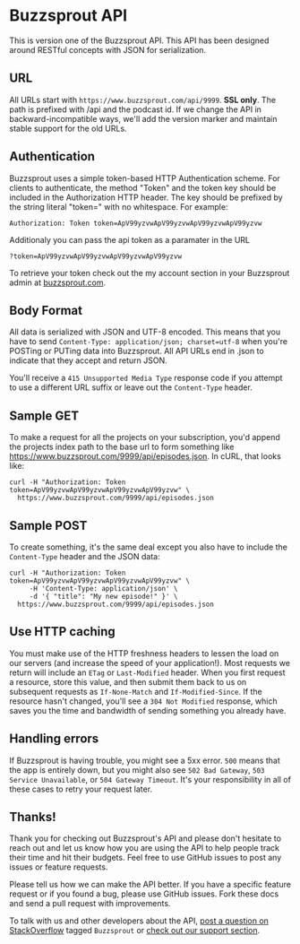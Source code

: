 Buzzsprout API
====================

This is version one of the Buzzsprout API.  This API has been designed around RESTful concepts with JSON for serialization.

URL
---
All URLs start with `https://www.buzzsprout.com/api/9999`. **SSL only**. The path is prefixed with /api and the podcast id. If we change the API in backward-incompatible ways, we'll add the version marker and maintain stable support for the old URLs.


Authentication
--------------

Buzzsprout uses a simple token-based HTTP Authentication scheme. For clients to authenticate, the method "Token" and the token key should be included in the Authorization HTTP header. The key should be prefixed by the string literal "token=" with no whitespace. For example:

```shell
Authorization: Token token=ApV99yzvwApV99yzvwApV99yzvwApV99yzvw
```


Additionaly you can pass the api token as a paramater in the URL
```
?token=ApV99yzvwApV99yzvwApV99yzvwApV99yzvw
```

To retrieve your token check out the my account section in your Buzzsprout admin at [buzzsprout.com](https://www.buzzsprout.com "www.buzzsprout.com").


Body Format
----------
All data is serialized with JSON and UTF-8 encoded.  This means that you have to send `Content-Type: application/json; charset=utf-8` when you're POSTing or PUTing data into Buzzsprout. All API URLs end in .json to indicate that they accept and return JSON.

You'll receive a `415 Unsupported Media Type` response code if you attempt to use a different URL suffix or leave out the `Content-Type` header.

Sample GET
-------
To make a request for all the projects on your subscription, you'd append the projects index path to the base url to form something like https://www.buzzsprout.com/9999/api/episodes.json. In cURL, that looks like:

```shell
curl -H "Authorization: Token token=ApV99yzvwApV99yzvwApV99yzvwApV99yzvw" \
  https://www.buzzsprout.com/9999/api/episodes.json
```
Sample POST
------------
To create something, it's the same deal except you also have to include the `Content-Type` header and the JSON data:

```shell
curl -H "Authorization: Token token=ApV99yzvwApV99yzvwApV99yzvwApV99yzvw" \
     -H 'Content-Type: application/json' \
     -d '{ "title": "My new episode!" }' \
  https://www.buzzsprout.com/9999/api/episodes.json
```

Use HTTP caching
----------------

You must make use of the HTTP freshness headers to lessen the load on our servers (and increase the speed of your application!). Most requests we return will include an `ETag` or `Last-Modified` header. When you first request a resource, store this value, and then submit them back to us on subsequent requests as `If-None-Match` and `If-Modified-Since`. If the resource hasn't changed, you'll see a `304 Not Modified` response, which saves you the time and bandwidth of sending something you already have.


Handling errors
---------------

If Buzzsprout is having trouble, you might see a 5xx error. `500` means that the app is entirely down, but you might also see `502 Bad Gateway`, `503 Service Unavailable`, or `504 Gateway Timeout`. It's your responsibility in all of these cases to retry your request later.


Thanks!
----------------------

Thank you for checking out Buzzsprout's API and please don't hesitate to reach out and let us know how you are using the API to help people track their time and hit their budgets.  Feel free to use GitHub issues to post any issues or feature requests.

Please tell us how we can make the API better. If you have a specific feature request or if you found a bug, please use GitHub issues. Fork these docs and send a pull request with improvements.

To talk with us and other developers about the API, [post a question on StackOverflow](http://stackoverflow.com/questions/ask) tagged `Buzzsprout` or [check out our support section](http://www.buzzsprout.com/help).
